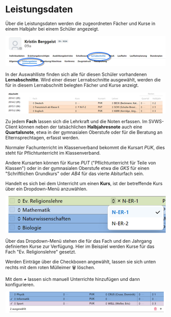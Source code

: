 # Leistungsdaten 

Über die Leistungsdaten werden die zugeordneten Fächer und Kurse in einem Halbjahr bei einem Schüler angezeigt.

![Die Kopfzeile in der App Schüler, um die Leistungsdaten aufzurücken](./graphics/SVWS_leistungsdaten_kopf.png "Rufen Sie die Leistungsdaten in der App Schüler auf.")

In der Auswahlliste finden sich alle für diesen Schüler vorhandenen **Lernabschnitte**. Wird einer dieser Lernabschnitte ausgewählt, werden die für in diesem Lernabschnitt belegten Fächer und Kurse anzeigt.

![Übersicht über die Fächer und und Kurse in einem Lernabschnitt](./graphics/SVWS_leistungsdaten_kopfzeileFachuebersicht.png "Verwalten Sie die Fächer und Kurse und tragen Sie Kursarten, Noten und so weiter ein.")

Zu jedem **Fach** lassen sich die Lehrkraft und die Noten erfassen. Im SVWS-Client können neben der tatsächlichen **Halbjahresnote** auch eine **Quartalsnote**, etwa in der gymnasialen Oberstufe oder für die Beratung an Elternsprechtagen, erfasst werden.  

Normaler Fachunterricht im Klassenverband bekommt die Kursart *PUK*, dies steht für Pflichtunterricht im Klassenverband.

Andere Kursarten können für Kurse *PUT* ("Pflichtunterricht für Teile von Klassen") oder in der gymnasialen Oberstufe etwa die *GKS* für einen "Schriftlichen Grundkurs" oder *AB4* für das vierte Abiturfach sein.

Handelt es sich bei dem Unterricht um einen **Kurs**, ist der betreffende Kurs über ein Dropdown-Menü anzuwählen.

![Für ein Fach und einen Jahrgang zur Verfügung stehende Kurse](./graphics/SVWS_leistungsdaten_definierteKurse.png "Wählen Sie eine für das Fach und den Jahrgang definierten Kurs.")

Über das Dropdown-Menü stehen die für das Fach und den Jahrgang definierten Kurse zur Verfügung. Hier im Beispiel werden Kurse für das Fach "Ev. Religionslehre" gesetzt.

Werden Einträge über die Checkboxen angewählt, lassen sie sich unten rechts mit dem roten Mülleimer 🗑 löschen.

Mit dem ***+*** lassen sich manuell Unterrichte hinzufügen und dann konfigurieren.

![Löschen und manuelles Hinzufügen von Unterrichten](./graphics/SVWS_leistungsdaten_kurse_hinzufuegenUndentfernen.png "Wählen Sie Unterrichte mit Checkboxen an, um diese zu löschen. Mit dem + werden neue Unterrichte hinzufügt.")


